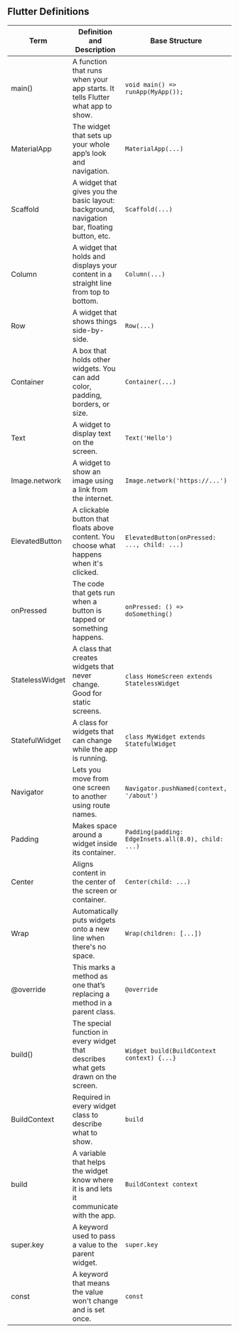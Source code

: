 ## Flutter Definitions

| Term | Definition and Description | Base Structure | Real Life Example | App Example |
|------|----------------------------|----------------|-------------------|-------------|
| main()     | A function that runs when your app starts. It tells Flutter what app to show. | `void main() => runApp(MyApp());` | you launch a smartphone app |  |
| MaterialApp   | The widget that sets up your whole app’s look and navigation. | `MaterialApp(...)` | layout and colors of a phone’s home screen |  |
| Scaffold     | A widget that gives you the basic layout: background, navigation bar, floating button, etc. | `Scaffold(...)` |  |  |
| Column     | A widget that holds and displays your content in a straight line from top to bottom. | `Column(...)` |  |  |
| Row     | A widget that shows things side-by-side. | `Row(...)` |  |  |
| Container     | A box that holds other widgets. You can add color, padding, borders, or size. | `Container(...)` |  |  |
| Text     | A widget to display text on the screen. | `Text('Hello')` |  |  |
| Image.network     | A widget to show an image using a link from the internet. | `Image.network('https://...')` |  |  |
| ElevatedButton     | A clickable button that floats above content. You choose what happens when it's clicked. | `ElevatedButton(onPressed: ..., child: ...)` |  |  |
| onPressed     | The code that gets run when a button is tapped or something happens. | `onPressed: () => doSomething()` |  |  |
| StatelessWidget     | A class that creates widgets that never change. Good for static screens. | `class HomeScreen extends StatelessWidget` |  |  |
| StatefulWidget     | A class for widgets that can change while the app is running. | `class MyWidget extends StatefulWidget` |  |  |
| Navigator     | Lets you move from one screen to another using route names. | `Navigator.pushNamed(context, '/about')` |  |  |
| Padding     | Makes space around a widget inside its container. | `Padding(padding: EdgeInsets.all(8.0), child: ...)` |  |  |
| Center     | Aligns content in the center of the screen or container. | `Center(child: ...)` |  |  |
| Wrap     | Automatically puts widgets onto a new line when there's no space. | `Wrap(children: [...])` |  |  |
| @override     | This marks a method as one that’s replacing a method in a parent class. | `@override` |  |  |
| build()     | The special function in every widget that describes what gets drawn on the screen. | `Widget build(BuildContext context) {...}` |  |  |
| BuildContext     | Required in every widget class to describe what to show. | `build` |  |  |
| build     | A variable that helps the widget know where it is and lets it communicate with the app. | `BuildContext context` |  |  |
| super.key     | A keyword used to pass a value to the parent widget. | `super.key` |  |  |
| const     | A keyword that means the value won't change and is set once. | `const` |  |  |
